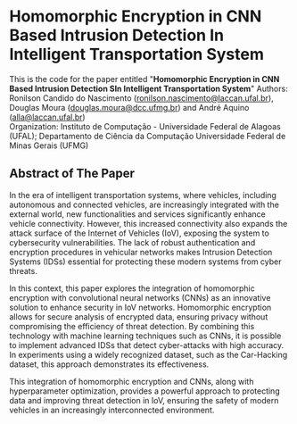 # Homomorphic Encryption in CNN Based Intrusion Detection In Intelligent Transportation System
This is the code for the paper entitled "**Homomorphic Encryption in CNN Based Intrusion Detection SIn Intelligent Transportation System**"
Authors: Ronilson Candido do Nascimento (ronilson.nascimento@laccan.ufal.br), Douglas Moura (douglas.moura@dcc.ufmg.br) and André Aquino (alla@laccan.ufal.br)  
Organization: Instituto de Computação - Universidade Federal de Alagoas (UFAL); Departamento de Ciência da Computação Universidade Federal de Minas Gerais (UFMG)
## Abstract of The Paper
In the era of intelligent transportation systems, where vehicles, including autonomous and connected vehicles, are increasingly integrated with the external world, new functionalities and services significantly enhance vehicle connectivity. However, this increased connectivity also expands the attack surface of the Internet of Vehicles (IoV), exposing the system to cybersecurity vulnerabilities. The lack of robust authentication and encryption procedures in vehicular networks makes Intrusion Detection Systems (IDSs) essential for protecting these modern systems from cyber threats.

In this context, this paper explores the integration of homomorphic encryption with convolutional neural networks (CNNs) as an innovative solution to enhance security in IoV networks. Homomorphic encryption allows for secure analysis of encrypted data, ensuring privacy without compromising the efficiency of threat detection. By combining this technology with machine learning techniques such as CNNs, it is possible to implement advanced IDSs that detect cyber-attacks with high accuracy. In experiments using a widely recognized dataset, such as the Car-Hacking dataset, this approach demonstrates its effectiveness.

This integration of homomorphic encryption and CNNs, along with hyperparameter optimization, provides a powerful approach to protecting data and improving threat detection in IoV, ensuring the safety of modern vehicles in an increasingly interconnected environment.
